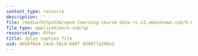 ```yaml
---
content_type: resource
description: ''
file: /media/https%3A/open-learning-course-data-rc.s3.amazonaws.com/5-07sc-biological-chemistry-i-fall-2013/ddd4f6e424cb58c8b887050877a290a3_w1JYnijqT6A.vtt
file_type: application/x-subrip
resourcetype: Other
title: 3play caption file
uid: ddd4f6e4-24cb-58c8-b887-050877a290a3
---
```

